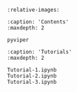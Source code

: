 
```{include} ../README.md
:relative-images:
```

```{toctree}
:caption: 'Contents'
:maxdepth: 2

pyviper
```

```{toctree}
:caption: 'Tutorials'
:maxdepth: 2

Tutorial-1.ipynb
Tutorial-2.ipynb
Tutorial-3.ipynb
```
